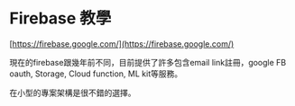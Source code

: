 # Firebase 教學

[https://firebase.google.com/](https://firebase.google.com/)

現在的firebase跟幾年前不同，目前提供了許多包含email link註冊，google FB oauth, Storage, Cloud function, ML kit等服務。

在小型的專案架構是很不錯的選擇。



